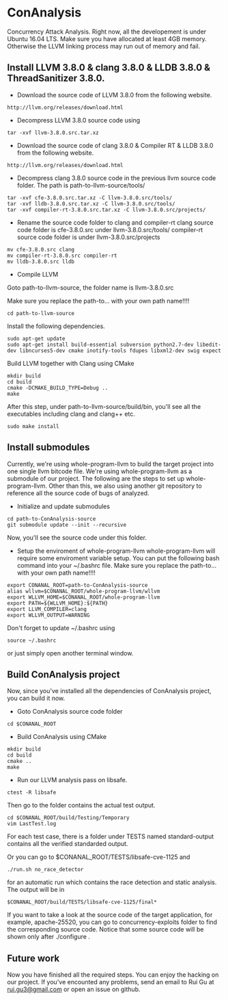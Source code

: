 # ConAnalysis
Concurrency Attack Analysis.
Right now, all the developement is under Ubuntu 16.04 LTS. Make sure you have allocated at least 4GB memory. Otherwise the LLVM linking process may run out of memory and fail.

## Install LLVM 3.8.0 & clang 3.8.0 & LLDB 3.8.0 & ThreadSanitizer 3.8.0.

* Download the source code of LLVM 3.8.0 from the following website.
```
http://llvm.org/releases/download.html
```
* Decompress LLVM 3.8.0 source code using
```
tar -xvf llvm-3.8.0.src.tar.xz
```

* Download the source code of clang 3.8.0 & Compiler RT & LLDB 3.8.0 from the following website.
```
http://llvm.org/releases/download.html
```

* Decompress clang 3.8.0 source code in the previous llvm source code folder.
The path is path-to-llvm-source/tools/
```
tar -xvf cfe-3.8.0.src.tar.xz -C llvm-3.8.0.src/tools/
tar -xvf lldb-3.8.0.src.tar.xz -C llvm-3.8.0.src/tools/
tar -xvf compiler-rt-3.8.0.src.tar.xz -C llvm-3.8.0.src/projects/
```

* Rename the source code folder to clang and compiler-rt
clang source code folder is cfe-3.8.0.src under llvm-3.8.0.src/tools/
compiler-rt source code folder is under llvm-3.8.0.src/projects

```
mv cfe-3.8.0.src clang
mv compiler-rt-3.8.0.src compiler-rt
mv lldb-3.8.0.src lldb
```

* Compile LLVM

Goto path-to-llvm-source, the folder name is llvm-3.8.0.src

Make sure you replace the path-to... with your own path name!!!!
```
cd path-to-llvm-source
```

Install the following dependencies.
```
sudo apt-get update
sudo apt-get install build-essential subversion python2.7-dev libedit-dev libncurses5-dev cmake inotify-tools fdupes libxml2-dev swig expect
```
Build LLVM together with Clang using CMake
```
mkdir build
cd build
cmake -DCMAKE_BUILD_TYPE=Debug ..
make
```
After this step, under path-to-llvm-source/build/bin, you'll see all the executables including clang and clang++ etc.
```
sudo make install
```
## Install submodules
Currently, we're using whole-program-llvm to build the target project into one single llvm bitcode file.
We're using whole-program-llvm as a submodule of our project. The following are the steps to set up whole-program-llvm.
Other than this, we also using another git repository to reference all the source code of bugs of analyzed.

* Initialize and update submodules
```
cd path-to-ConAnalysis-source
git submodule update --init --recursive
```
Now, you'll see the source code under this folder.

* Setup the enviroment of whole-program-llvm
whole-program-llvm will require some enviroment variable setup. You can put the following bash command into your ~/.bashrc file.
Make sure you replace the path-to... with your own path name!!!!
```
export CONANAL_ROOT=path-to-ConAnalysis-source
alias wllvm=$CONANAL_ROOT/whole-program-llvm/wllvm
export WLLVM_HOME=$CONANAL_ROOT/whole-program-llvm
export PATH=${WLLVM_HOME}:${PATH}
export LLVM_COMPILER=clang
export WLLVM_OUTPUT=WARNING
```
Don't forget to update ~/.bashrc using
```
source ~/.bashrc
```
or just simply open another terminal window.

## Build ConAnalysis project
Now, since you've installed all the dependencies of ConAnalysis project, you can build it now.

* Goto ConAnalysis source code folder
```
cd $CONANAL_ROOT
```
* Build ConAnalysis using CMake
```
mkdir build
cd build
cmake ..
make
```
* Run our LLVM analysis pass on libsafe.
```
ctest -R libsafe
```
Then go to the folder contains the actual test output. 
```
cd $CONANAL_ROOT/build/Testing/Temporary
vim LastTest.log
```
For each test case, there is a folder under TESTS named standard-output contains all the verified standarded output.

Or you can go to $CONANAL_ROOT/TESTS/libsafe-cve-1125 and 
```
./run.sh no_race_detector
```
for an automatic run which contains the race detection and static analysis. The output will be in
```
$CONANAL_ROOT/build/TESTS/libsafe-cve-1125/final*
```
If you want to take a look at the source code of the target application, for example, apache-25520, you can go to concurrency-exploits folder to find the corresponding source code. Notice that some source code will be shown only after ./configure .

## Future work
Now you have finished all the required steps. You can enjoy the hacking on our project.
If you've encounted any problems, send an email to Rui Gu at rui.gu3@gmail.com or open an issue on github.



